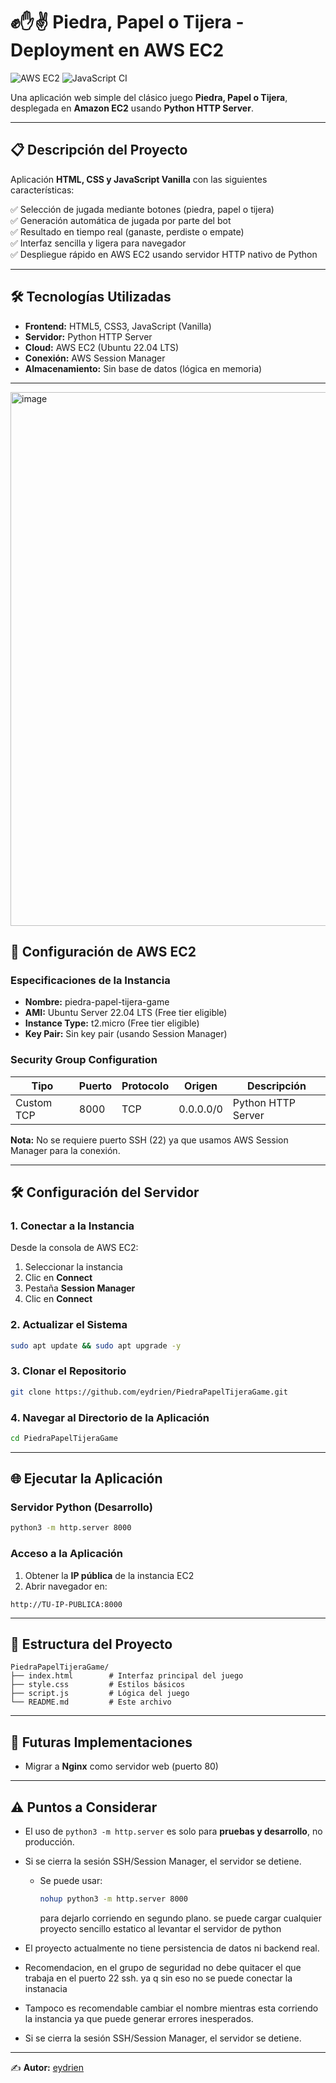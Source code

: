 # ✊✋✌️ Piedra, Papel o Tijera - Deployment en AWS EC2
![AWS EC2](https://img.shields.io/badge/deploy-AWS%20EC2-orange?logo=amazon-aws)
![JavaScript CI](https://github.com/eydrien/PiedraPapelTijeraGame/workflows/JavaScript%20CI/badge.svg)

Una aplicación web simple del clásico juego **Piedra, Papel o Tijera**, desplegada en **Amazon EC2** usando **Python HTTP Server**.

---

## 📋 Descripción del Proyecto
Aplicación **HTML, CSS y JavaScript Vanilla** con las siguientes características:

✅ Selección de jugada mediante botones (piedra, papel o tijera)  
✅ Generación automática de jugada por parte del bot  
✅ Resultado en tiempo real (ganaste, perdiste o empate)  
✅ Interfaz sencilla y ligera para navegador  
✅ Despliegue rápido en AWS EC2 usando servidor HTTP nativo de Python  

---

## 🛠️ Tecnologías Utilizadas
- **Frontend:** HTML5, CSS3, JavaScript (Vanilla)  
- **Servidor:** Python HTTP Server  
- **Cloud:** AWS EC2 (Ubuntu 22.04 LTS)  
- **Conexión:** AWS Session Manager  
- **Almacenamiento:** Sin base de datos (lógica en memoria)  

---
<img width="1341" height="854" alt="image" src="https://github.com/user-attachments/assets/ae830b06-6977-4fe0-ac45-07be507c6655" />

## 🚀 Configuración de AWS EC2

### Especificaciones de la Instancia
- **Nombre:** piedra-papel-tijera-game  
- **AMI:** Ubuntu Server 22.04 LTS (Free tier eligible)  
- **Instance Type:** t2.micro (Free tier eligible)  
- **Key Pair:** Sin key pair (usando Session Manager)  

### Security Group Configuration
| Tipo       | Puerto | Protocolo | Origen     | Descripción            |
|------------|--------|-----------|------------|------------------------|
| Custom TCP | 8000   | TCP       | 0.0.0.0/0  | Python HTTP Server     |

**Nota:** No se requiere puerto SSH (22) ya que usamos AWS Session Manager para la conexión.  

---

## 🛠️ Configuración del Servidor

### 1. Conectar a la Instancia
Desde la consola de AWS EC2:
1. Seleccionar la instancia  
2. Clic en **Connect**  
3. Pestaña **Session Manager**  
4. Clic en **Connect**  

### 2. Actualizar el Sistema
```bash
sudo apt update && sudo apt upgrade -y
```

### 3. Clonar el Repositorio
```bash
git clone https://github.com/eydrien/PiedraPapelTijeraGame.git
```

### 4. Navegar al Directorio de la Aplicación
```bash
cd PiedraPapelTijeraGame
```

---

## 🌐 Ejecutar la Aplicación

### Servidor Python (Desarrollo)
```bash
python3 -m http.server 8000
```

### Acceso a la Aplicación
1. Obtener la **IP pública** de la instancia EC2  
2. Abrir navegador en:  

```
http://TU-IP-PUBLICA:8000
```

---

## 📁 Estructura del Proyecto
```
PiedraPapelTijeraGame/
├── index.html        # Interfaz principal del juego
├── style.css         # Estilos básicos
├── script.js         # Lógica del juego
└── README.md         # Este archivo
```

---

## 🔮 Futuras Implementaciones
- Migrar a **Nginx** como servidor web (puerto 80)  


---

## ⚠️ Puntos a Considerar
- El uso de `python3 -m http.server` es solo para **pruebas y desarrollo**, no producción.  
- Si se cierra la sesión SSH/Session Manager, el servidor se detiene.  
  - Se puede usar:  
    ```bash
    nohup python3 -m http.server 8000 
    ```  
    para dejarlo corriendo en segundo plano.
    se puede cargar cualquier proyecto sencillo estatico al levantar el servidor de python
- El proyecto actualmente no tiene persistencia de datos ni backend real.

- Recomendacion, en el grupo de seguridad no debe quitacer el que trabaja en el puerto 22 ssh. ya q sin eso no se puede conectar la instanacia
- Tampoco es recomendable cambiar el nombre mientras esta corriendo la instancia ya que puede generar errores inesperados. 
- Si se cierra la sesión SSH/Session Manager, el servidor se detiene.  
  

---
✍️ **Autor:** [eydrien](https://github.com/eydrien)  
